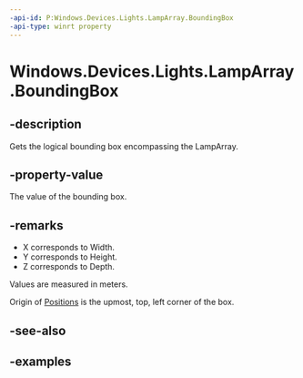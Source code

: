 ```yaml
---
-api-id: P:Windows.Devices.Lights.LampArray.BoundingBox
-api-type: winrt property
---
```


<!-- Property syntax.
public Vector3 BoundingBox { get; }
-->

# Windows.Devices.Lights.LampArray.BoundingBox

## -description
Gets the logical bounding box encompassing the LampArray.

## -property-value
The value of the bounding box.

## -remarks
- X corresponds to Width.
- Y corresponds to Height.
- Z corresponds to Depth.

Values are measured in meters.

Origin of [Positions](lampinfo_position.md) is the upmost, top, left corner of the box.

## -see-also

## -examples

